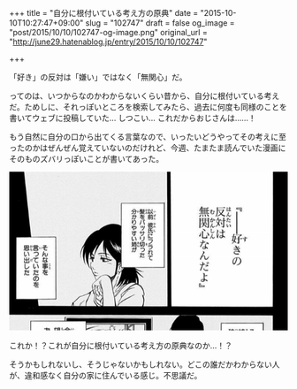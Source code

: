 +++
title = "自分に根付いている考え方の原典"
date = "2015-10-10T10:27:47+09:00"
slug = "102747"
draft = false
og_image = "post/2015/10/10/102747-og-image.png"
original_url = "http://june29.hatenablog.jp/entry/2015/10/10/102747"

+++

<p>「好き」の反対は「嫌い」ではなく「無関心」だ。</p>

<p>ってのは、いつからなのかわからないくらい昔から、自分に根付いている考えだ。ためしに、それっぽいところを検索してみたら、過去に何度も同様のことを書いてウェブに投稿していた… しつこい… これだからおじさんは……！</p>

<p>もう自然に自分の口から出てくる言葉なので、いったいどうやってその考えに至ったのかはぜんぜん覚えていないのだけれど、今週、たまたま読んでいた漫画にそのものズバリっぽいことが書いてあった。</p>

<p><span itemscope itemtype="http://schema.org/Photograph"><img src="/post/2015/10/10/102747-20151010101523.png" alt="f:id:june29:20151010101523p:plain" title="f:id:june29:20151010101523p:plain" class="hatena-fotolife" itemprop="image"></span></p>

<p>これか！？これが自分に根付いている考え方の原典なのか…！？</p>

<p>そうかもしれないし、そうじゃないかもしれない。どこの誰だかわからない人が、違和感なく自分の家に住んでいる感じ。不思議だ。</p>
